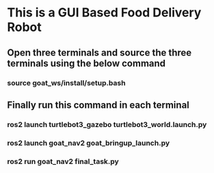 # This is a GUI Based Food Delivery Robot

## Open three terminals and source the three terminals using the below command

### source goat_ws/install/setup.bash

## Finally run this command in each terminal

### ros2 launch turtlebot3_gazebo turtlebot3_world.launch.py

### ros2 launch goat_nav2 goat_bringup_launch.py

### ros2 run goat_nav2 final_task.py
